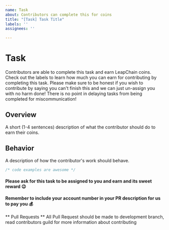 ```yaml
---
name: Task
about: Contributors can complete this for coins
title: "[Task] Task Title"
labels: ''
assignees: ''

---
```


<!-- Make sure to include the amount of coins the contributors will earn for completing this task by adding a tag that follows the following format: `PR Reward - NUMBER_OF_COINS` -->

<!-- Do not remove this part -->
# Task

Contributors are able to complete this task and earn LeapChain coins.  Check out the labels to learn how much you can earn for contributing by completing this task.  Please make sure to be honest if you wish to contribute by saying you can't finish this and we can just un-assign you with no harm done!  There is no point in delaying tasks from being completed for miscommunication!
<!-- Alright, now fill in the following areas below -->

## Overview

A short (1-4 sentences) description of what the contributor should do to earn their coins.

## Behavior

A description of how the contributor's work should behave.

```ts
/* code examples are awesome */
```

<!-- Do not remove these notices! -->
#### Please ask for this task to be assigned to you and earn and its sweet reward 😉
#### Remember to include your account number in your PR description for us to pay you 💰

** Pull Requests **
All Pull Request should be made to development branch, read contributors guild for more information about contributing
